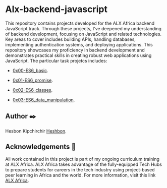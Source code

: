 # Alx-backend-javascript

This repository contains projects developed for the ALX Africa backend JavaScript track. Through these projects, I've deepened my understanding of backend development, focusing on JavaScript and related technologies. Key areas to cover includes building APIs, handling databases, implementing authentication systems, and deploying applications. This repository showcases my proficiency in backend development and demonstrates practical skills in creating robust web applications using JavaScript. The particular task projetcs includes:

  + <u>[0x00-ES6_basic](https://github.com/Heshbon/alx-backend-javascript/tree/master/0x00-ES6_basic)</u>.

  + <u>[0x01-ES6_promise](https://github.com/Heshbon/alx-backend-javascript/tree/master/0x01-ES6_promise)</u>.

  + <u>[0x02-ES6_classes](https://github.com/Heshbon/alx-backend-javascript/tree/master/0x02-ES6_classes)</u>.

  + <u>[0x03-ES6_data_manipulation](https://github.com/Heshbon/alx-backend-javascript/tree/master/0x03-ES6_data_manipulation)</u>.


## Author ✒️

Hesbon Kipchirchir <u>[Heshbon](https://github.com/Heshbon)</u>.

## Acknowledgements 🙏

All work contained in this project is part of my ongoing curriculum training at ALX Africa. ALX Africa takes advantage of the fully-equipped Tech Hubs to prepare students for careers in the tech industry using project-based peer learning in Africa and the world. For more information, visit this link <u>[ALX Africa](https://www.alxafrica.com)</u>.
